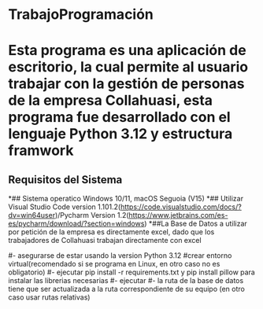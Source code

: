 # TrabajoProgramación
# Esta programa es una aplicación de escritorio, la cual permite al usuario trabajar con la gestión de personas de la empresa Collahuasi, esta programa fue desarrollado con el lenguaje Python 3.12 y estructura framwork
## Requisitos del Sistema
*## Sistema operatico Windows 10/11, macOS Seguoia (V15)
*## Utilizar Visual Studio Code version 1.101.2(https://code.visualstudio.com/docs/?dv=win64user)/Pycharm Version 1.2(https://www.jetbrains.com/es-es/pycharm/download/?section=windows)
*##La Base de Datos a utilizar por petición de la empresa es directamente excel, dado que los trabajadores de Collahuasi trabajan directamente con excel

#- asegurarse de estar usando la version Python 3.12
#crear entorno virtual(recomendado si se programa en Linux, en otro caso no es obligatorio)
#- ejecutar pip install -r requirements.txt y pip install pillow para instalar las librerias necesarias
#- ejecutar
#- la ruta de la base de datos tiene que ser actualizada a la ruta correspondiente de su equipo (en otro caso usar rutas relativas)
